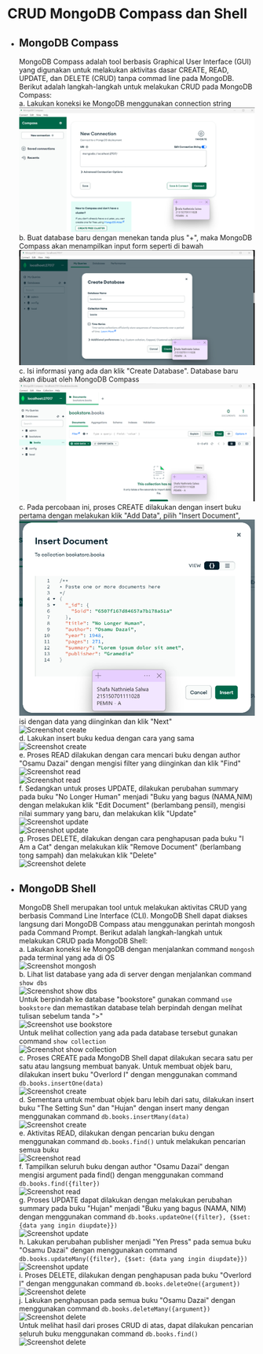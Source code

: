 # CRUD MongoDB Compass dan Shell

* ## MongoDB Compass
  MongoDB Compass adalah tool berbasis Graphical User Interface (GUI) yang digunakan untuk melakukan aktivitas dasar CREATE, READ, UPDATE, dan DELETE (CRUD) tanpa commad line pada MongoDB. Berikut adalah langkah-langkah untuk melakukan CRUD pada MongoDB Compass: <br>
  a. Lakukan koneksi ke MongoDB menggunakan connection string <br>
     ![Screenshot](../Screenshot2/1.png) <br>
  b. Buat database baru dengan menekan tanda plus "+", maka MongoDB Compass akan menampilkan input form seperti di bawah <br>
     ![Screenshot](../Screenshot2/2.png) <br>
  c. Isi informasi yang ada dan klik "Create Database". Database baru akan dibuat oleh MongoDB Compass <br>
     ![Screenshot](../Screenshot2/3.png) <br>
  c. Pada percobaan ini, proses CREATE dilakukan dengan insert buku pertama dengan melakukan klik "Add Data", pilih "Insert Document", <br>
     ![Screenshot](../Screenshot2/4.png) <br>
  isi dengan data yang diinginkan dan klik "Next" <br>
     ![Screenshot create](../Laprak2/5.PNG) <br>
  d. Lakukan insert buku kedua dengan cara yang sama <br>
     ![Screenshot create](../Laprak2/6.PNG) <br>
  e. Proses READ dilakukan dengan cara mencari buku dengan author "Osamu Dazai" dengan mengisi filter yang diinginkan dan klik "Find" <br>
     ![Screenshot read](../Laprak2/7.PNG) <br>
     ![Screenshot read](../Laprak2/8.PNG) <br>
  f. Sedangkan untuk proses UPDATE, dilakukan perubahan summary pada buku "No Longer Human" menjadi "Buku yang bagus (NAMA,NIM) dengan melakukan klik "Edit Document" (berlambang pensil), mengisi nilai summary yang baru, dan melakukan klik "Update" <br>
     ![Screenshot update](../Laprak2/9.PNG) <br>
     ![Screenshot update](../Laprak2/10.PNG) <br>
  g. Proses DELETE, dilakukan dengan cara penghapusan pada buku "I Am a Cat" dengan melakukan klik "Remove Document" (berlambang tong sampah) dan melakukan klik "Delete" <br>
     ![Screenshot delete](../Laprak2/11.PNG) <br>
     
* ## MongoDB Shell
  MongoDB Shell merupakan tool untuk melakukan aktivitas CRUD yang berbasis Command Line Interface (CLI). MongoDB Shell dapat diakses langsung dari MongoDB Compass atau menggunakan perintah mongosh pada Command Prompt. Berikut adalah langkah-langkah untuk melakukan CRUD pada MongoDB Shell: <br>
  a. Lakukan koneksi ke MongoDB dengan menjalankan command ```mongosh``` pada terminal yang ada di OS <br>
     ![Screenshot mongosh](../Laprak2/12.PNG) <br>
  b. Lihat list database yang ada di server dengan menjalankan command ```show dbs``` <br>
     ![Screenshot show dbs](../Laprak2/13.PNG) <br>
    Untuk berpindah ke database "bookstore" gunakan command ```use bookstore``` dan memastikan database telah berpindah dengan melihat tulisan sebelum tanda ">" <br>
     ![Screenshot use bookstore](../Laprak2/14.PNG) <br>
  Untuk melihat collection yang ada pada database tersebut gunakan command ```show collection``` <br>
     ![Screenshot show collection](../Laprak2/15.PNG) <br>
  c. Proses CREATE pada MongoDB Shell dapat dilakukan secara satu per satu atau langsung membuat banyak. Untuk membuat objek baru, dilakukan insert buku "Overlord I" dengan menggunakan command ```db.books.insertOne(data)``` <br>
     ![Screenshot create](../Laprak2/16.PNG) <br>
  d. Sementara untuk membuat objek baru lebih dari satu, dilakukan insert buku "The Setting Sun" dan "Hujan" dengan insert many dengan menggunakan command ```db.books.insertMany(data)``` <br>
     ![Screenshot create](../Laprak2/17.PNG) <br>
  e. Aktivitas READ, dilakukan dengan pencarian buku dengan menggunakan command ```db.books.find()``` untuk melakukan pencarian semua buku <br>
     ![Screenshot read](../Laprak2/18.PNG) <br>
  f. Tampilkan seluruh buku dengan author "Osamu Dazai" dengan mengisi argument pada find() dengan menggunakan command ```db.books.find({filter})``` <br>
     ![Screenshot read](../Laprak2/19.PNG) <br>
  g. Proses UPDATE dapat dilakukan dengan melakukan perubahan summary pada buku "Hujan" menjadi "Buku yang bagus (NAMA, NIM) dengan menggunakan command ```db.books.updateOne({filter}, {$set: {data yang ingin diupdate}})``` <br>
     ![Screenshot update](../Laprak2/20.PNG) <br>
  h. Lakukan perubahan publisher menjadi "Yen Press" pada semua buku "Osamu Dazai" dengan menggunakan command ```db.books.updateMany({filter}, {$set: {data yang ingin diupdate}})``` <br>
     ![Screenshot update](../Laprak2/21.PNG) <br>
  i. Proses DELETE, dilakukan dengan penghapusan pada buku "Overlord I" dengan menggunakan command ```db.books.deleteOne({argument})``` <br>
     ![Screenshot delete](../Laprak2/22.PNG) <br>
  j. Lakukan penghapusan pada semua buku "Osamu Dazai" dengan menggunakan command ```db.books.deleteMany({argument})``` <br>
     ![Screenshot delete](../Laprak2/23.PNG) <br>
Untuk melihat hasil dari proses CRUD di atas, dapat dilakukan pencarian seluruh buku menggunakan command ```db.books.find()```
     ![Screenshot delete](../Laprak2/24.PNG) <br>
